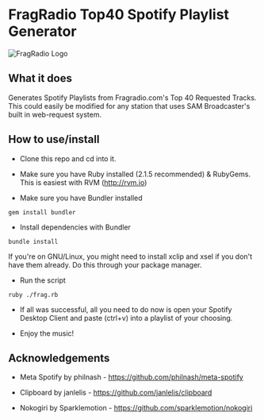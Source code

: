 FragRadio Top40 Spotify Playlist Generator
==========================================

![FragRadio Logo](http://fragradio.com/images/logo.png)

What it does
-------------

Generates Spotify Playlists from Fragradio.com's Top 40 Requested Tracks.
This could easily be modified for any station that uses SAM Broadcaster's built in web-request system.

How to use/install
----------------

- Clone this repo and cd into it.

- Make sure you have Ruby installed (2.1.5 recommended) & RubyGems. This is easiest with RVM (http://rvm.io)

- Make sure you have Bundler installed

```
gem install bundler
```

- Install dependencies with Bundler

```
bundle install
```

If you're on GNU/Linux, you might need to install xclip and xsel if you don't have them already. Do this through your
package manager.

- Run the script

```
ruby ./frag.rb
```

- If all was successful, all you need to do now is open your Spotify Desktop Client and paste (ctrl+v) into
a playlist of your choosing.

- Enjoy the music!

Acknowledgements
-------------------

- Meta Spotify by philnash - https://github.com/philnash/meta-spotify

- Clipboard by janlelis - https://github.com/janlelis/clipboard

- Nokogiri by Sparklemotion - https://github.com/sparklemotion/nokogiri
